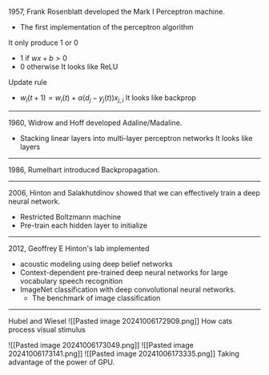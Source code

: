 1957, Frank Rosenblatt developed the Mark I Perceptron machine.
- The first implementation of the perceptron algorithm

It only produce 1 or 0
- 1 if $wx+b>0$
- 0 otherwise
It looks like ReLU

Update rule
- $w_i(t+1)=w_i(t)+\alpha(d_j-y_j(t))x_{j,i}$
It looks like backprop

---
1960, Widrow and Hoff developed Adaline/Madaline.
- Stacking linear layers into multi-layer perceptron networks
It looks like layers

---
1986, Rumelhart introduced Backpropagation.

---
2006, Hinton and Salakhutdinov showed that we can effectively train a deep neural network.
- Restricted Boltzmann machine
- Pre-train each hidden layer to initialize

---
2012, Geoffrey E Hinton's lab implemented 
- acoustic modeling using deep belief networks
- Context-dependent pre-trained deep neural networks for large vocabulary speech recognition
- ImageNet classification with deep convolutional neural networks.
	- The benchmark of image classification

---
Hubel and Wiesel
![[Pasted image 20241006172909.png]]
How cats process visual stimulus

![[Pasted image 20241006173049.png]]
![[Pasted image 20241006173141.png]] ![[Pasted image 20241006173335.png]]
Taking advantage of the power of GPU.
